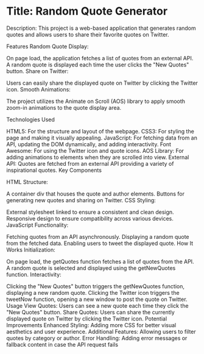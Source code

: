  <h1>Title: <strong>Random Quote Generator</strong></h1>
  
Description: This project is a web-based application that generates random quotes and allows users to share their favorite quotes on Twitter.

Features
Random Quote Display:

On page load, the application fetches a list of quotes from an external API.
A random quote is displayed each time the user clicks the "New Quotes" button.
Share on Twitter:

Users can easily share the displayed quote on Twitter by clicking the Twitter icon.
Smooth Animations:

The project utilizes the Animate on Scroll (AOS) library to apply smooth zoom-in animations to the quote display area.
  
Technologies Used
  
HTML5: For the structure and layout of the webpage.
CSS3: For styling the page and making it visually appealing.
JavaScript: For fetching data from an API, updating the DOM dynamically, and adding interactivity.
Font Awesome: For using the Twitter icon and quote icons.
AOS Library: For adding animations to elements when they are scrolled into view.
External API: Quotes are fetched from an external API providing a variety of inspirational quotes.
Key Components


HTML Structure:

A container div that houses the quote and author elements.
Buttons for generating new quotes and sharing on Twitter.
CSS Styling:

External stylesheet linked to ensure a consistent and clean design.
Responsive design to ensure compatibility across various devices.
JavaScript Functionality:

Fetching quotes from an API asynchronously.
Displaying a random quote from the fetched data.
Enabling users to tweet the displayed quote.
How It Works
Initialization:

On page load, the getQuotes function fetches a list of quotes from the API.
A random quote is selected and displayed using the getNewQuotes function.
Interactivity:

Clicking the "New Quotes" button triggers the getNewQuotes function, displaying a new random quote.
Clicking the Twitter icon triggers the tweetNow function, opening a new window to post the quote on Twitter.
Usage
View Quotes: Users can see a new quote each time they click the "New Quotes" button.
Share Quotes: Users can share the currently displayed quote on Twitter by clicking the Twitter icon.
Potential Improvements
Enhanced Styling: Adding more CSS for better visual aesthetics and user experience.
Additional Features: Allowing users to filter quotes by category or author.
Error Handling: Adding error messages or fallback content in case the API request fails
